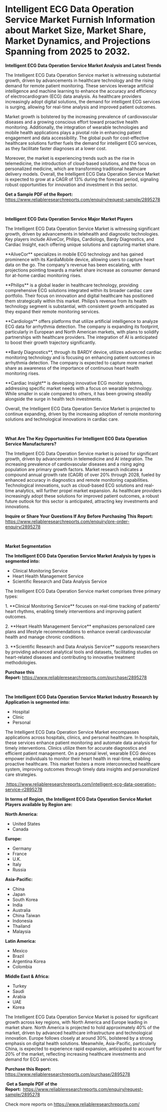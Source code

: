 <p><h1>Intelligent ECG Data Operation Service Market Furnish Information about Market Size, Market Share, Market Dynamics, and Projections Spanning from 2025 to 2032.</h1></p><p><strong>Intelligent ECG Data Operation Service Market Analysis and Latest Trends</strong></p>
<p><p>The Intelligent ECG Data Operation Service market is witnessing substantial growth, driven by advancements in healthcare technology and the rising demand for remote patient monitoring. These services leverage artificial intelligence and machine learning to enhance the accuracy and efficiency of electrocardiogram (ECG) data analysis. As healthcare providers increasingly adopt digital solutions, the demand for intelligent ECG services is surging, allowing for real-time analysis and improved patient outcomes.</p><p>Market growth is bolstered by the increasing prevalence of cardiovascular diseases and a growing conscious effort toward proactive health monitoring. Additionally, the integration of wearable technologies and mobile health applications plays a pivotal role in enhancing patient engagement and data accessibility. The global push for cost-effective healthcare solutions further fuels the demand for intelligent ECG services, as they facilitate faster diagnoses at a lower cost.</p><p>Moreover, the market is experiencing trends such as the rise in telemedicine, the introduction of cloud-based solutions, and the focus on personalized medicine, which are transforming traditional healthcare delivery models. Overall, the Intelligent ECG Data Operation Service Market is expected to grow at a CAGR of 13% during the forecast period, signaling robust opportunities for innovation and investment in this sector.</p></p>
<p><strong>Get a Sample PDF of the Report:&nbsp;</strong> <a href="https://www.reliableresearchreports.com/enquiry/request-sample/2895278?utm_campaign=3522&utm_medium=2&utm_source=Github&utm_content=ia&utm_term=15032025&utm_id=intelligent-ecg-data-operation-service">https://www.reliableresearchreports.com/enquiry/request-sample/2895278</a></p>
<p>&nbsp;</p>
<p><strong>Intelligent ECG Data Operation Service Major Market Players</strong></p>
<p><p>The Intelligent ECG Data Operation Service Market is witnessing significant growth, driven by advancements in telehealth and diagnostic technologies. Key players include AliveCor, Philips, Cardiologs, Bardy Diagnostics, and Cardiac Insight, each offering unique solutions and capturing market share.</p><p>**AliveCor** specializes in mobile ECG technology and has gained prominence with its KardiaMobile device, allowing users to capture heart data on the go. The company's revenue has been escalating, with projections pointing towards a market share increase as consumer demand for at-home cardiac monitoring rises. </p><p>**Philips** is a global leader in healthcare technology, providing comprehensive ECG solutions integrated within its broader cardiac care portfolio. Their focus on innovation and digital healthcare has positioned them strategically within this market. Philips’s revenue from its health technology segment is substantial, with consistent growth anticipated as they expand their remote monitoring services.</p><p>**Cardiologs** offers platforms that utilize artificial intelligence to analyze ECG data for arrhythmia detection. The company is expanding its footprint, particularly in European and North American markets, with plans to solidify partnerships with healthcare providers. The integration of AI is anticipated to boost their growth trajectory significantly.</p><p>**Bardy Diagnostics**, through its BARDY device, utilizes advanced cardiac monitoring technology and is focusing on enhancing patient outcomes in arrhythmia detection. The company is expected to capture more market share as awareness of the importance of continuous heart health monitoring rises.</p><p>**Cardiac Insight** is developing innovative ECG monitor systems, addressing specific market needs with a focus on wearable technology. While smaller in scale compared to others, it has been growing steadily alongside the surge in health tech investments.</p><p>Overall, the Intelligent ECG Data Operation Service Market is projected to continue expanding, driven by the increasing adoption of remote monitoring solutions and technological innovations in cardiac care.</p></p>
<p>&nbsp;</p>
<p><strong>What Are The Key Opportunities For Intelligent ECG Data Operation Service Manufacturers?</strong></p>
<p><p>The Intelligent ECG Data Operation Service market is poised for significant growth, driven by advancements in telemedicine and AI integration. The increasing prevalence of cardiovascular diseases and a rising aging population are primary growth factors. Market research indicates a compound annual growth rate (CAGR) of over 20% through 2028, fueled by enhanced accuracy in diagnostics and remote monitoring capabilities. Technological innovations, such as cloud-based ECG solutions and real-time analytics, will further propel market expansion. As healthcare providers increasingly adopt these solutions for improved patient outcomes, a robust future outlook for this sector is anticipated, attracting key investments and innovations.</p></p>
<p><strong>Inquire or Share Your Questions If Any Before Purchasing This Report:</strong> <a href="https://www.reliableresearchreports.com/enquiry/pre-order-enquiry/2895278?utm_campaign=3522&utm_medium=2&utm_source=Github&utm_content=ia&utm_term=15032025&utm_id=intelligent-ecg-data-operation-service">https://www.reliableresearchreports.com/enquiry/pre-order-enquiry/2895278</a></p>
<p>&nbsp;</p>
<p><strong>Market Segmentation</strong></p>
<p><strong>The Intelligent ECG Data Operation Service Market Analysis by types is segmented into:</strong></p>
<p><ul><li>Clinical Monitoring Service</li><li>Heart Health Management Service</li><li>Scientific Research and Data Analysis Service</li></ul></p>
<p><p>The Intelligent ECG Data Operation Service market comprises three primary types: </p><p>1. **Clinical Monitoring Service** focuses on real-time tracking of patients’ heart rhythms, enabling timely interventions and improving patient outcomes.</p><p>   </p><p>2. **Heart Health Management Service** emphasizes personalized care plans and lifestyle recommendations to enhance overall cardiovascular health and manage chronic conditions.</p><p>3. **Scientific Research and Data Analysis Service** supports researchers by providing advanced analytical tools and datasets, facilitating studies on heart-related diseases and contributing to innovative treatment methodologies.</p></p>
<p><strong>Purchase this Report:&nbsp;</strong><a href="https://www.reliableresearchreports.com/purchase/2895278?utm_campaign=3522&utm_medium=2&utm_source=Github&utm_content=ia&utm_term=15032025&utm_id=intelligent-ecg-data-operation-service">https://www.reliableresearchreports.com/purchase/2895278</a></p>
<p>&nbsp;</p>
<p><strong>The Intelligent ECG Data Operation Service Market Industry Research by Application is segmented into:</strong></p>
<p><ul><li>Hospital</li><li>Clinic</li><li>Personal</li></ul></p>
<p><p>The Intelligent ECG Data Operation Service Market encompasses applications across hospitals, clinics, and personal healthcare. In hospitals, these services enhance patient monitoring and automate data analysis for timely interventions. Clinics utilize them for accurate diagnostics and efficient patient management. On a personal level, wearable ECG devices empower individuals to monitor their heart health in real-time, enabling proactive healthcare. This market fosters a more interconnected healthcare system, improving outcomes through timely data insights and personalized care strategies.</p></p>
<p><a href="https://www.reliableresearchreports.com/intelligent-ecg-data-operation-service-r2895278?utm_campaign=3522&utm_medium=2&utm_source=Github&utm_content=ia&utm_term=15032025&utm_id=intelligent-ecg-data-operation-service">&nbsp;https://www.reliableresearchreports.com/intelligent-ecg-data-operation-service-r2895278</a></p>
<p><strong>In terms of Region, the Intelligent ECG Data Operation Service Market Players available by Region are:</strong></p>
<p>
    <p> <strong> North America: </strong>
        <ul>
            <li>United States</li>
            <li>Canada</li>
        </ul>
        </p> 
    <p> <strong> Europe: </strong>
        <ul>
            <li>Germany</li>
            <li>France</li>
            <li>U.K.</li>
            <li>Italy</li>
            <li>Russia</li>
        </ul>
        </p> 
    <p> <strong> Asia-Pacific: </strong>
        <ul>
            <li>China</li>
            <li>Japan</li>
            <li>South Korea</li>
            <li>India</li>
            <li>Australia</li>
            <li>China Taiwan</li>
            <li>Indonesia</li>
            <li>Thailand</li>
            <li>Malaysia</li>
        </ul>
        </p> 
    <p> <strong> Latin America: </strong>
        <ul>
            <li>Mexico</li>
            <li>Brazil</li>
            <li>Argentina Korea</li>
            <li>Colombia</li>
        </ul>
        </p> 
    <p> <strong> Middle East & Africa: </strong>
        <ul>
            <li>Turkey</li>
            <li>Saudi</li>
            <li>Arabia</li>
            <li>UAE</li>
            <li>Korea</li>
        </ul>
    </p>
    </p>
<p><p>The Intelligent ECG Data Operation Service Market is poised for significant growth across key regions, with North America and Europe leading in market share. North America is projected to hold approximately 40% of the market, driven by advanced healthcare infrastructure and technological innovation. Europe follows closely at around 30%, bolstered by a strong emphasis on digital health solutions. Meanwhile, Asia-Pacific, particularly China, is expected to experience rapid expansion, anticipated to account for 20% of the market, reflecting increasing healthcare investments and demand for ECG services.</p></p>
<p><strong>Purchase this Report: </strong><a href="https://www.reliableresearchreports.com/purchase/2895278?utm_campaign=3522&utm_medium=2&utm_source=Github&utm_content=ia&utm_term=15032025&utm_id=intelligent-ecg-data-operation-service">https://www.reliableresearchreports.com/purchase/2895278</a></p>
<p>&nbsp;<strong>Get a Sample PDF of the Report:&nbsp;&nbsp;</strong><a href="https://www.reliableresearchreports.com/enquiry/request-sample/2895278?utm_campaign=3522&utm_medium=2&utm_source=Github&utm_content=ia&utm_term=15032025&utm_id=intelligent-ecg-data-operation-service">https://www.reliableresearchreports.com/enquiry/request-sample/2895278</a></p>
<p><strong></strong></p>
<p>Check more reports on <a href="https://www.reliableresearchreports.com/?utm_campaign=3522&utm_medium=2&utm_source=Github&utm_content=ia&utm_term=15032025&utm_id=intelligent-ecg-data-operation-service">https://www.reliableresearchreports.com/</a></p>